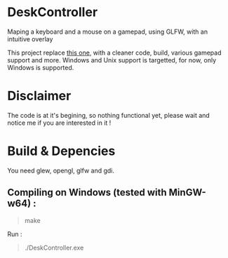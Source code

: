 # DeskController
Maping a keyboard and a mouse on a gamepad, using GLFW, with an intuitive overlay

This project replace [this one](https://github.com/4skl/GameControllerWindowsAdapter), with a cleaner code, build, various gamepad support and more.
Windows and Unix support is targetted, for now, only Windows is supported.

# Disclaimer
The code is at it's begining, so nothing functional yet, please wait and notice me if you are interested in it !

# Build & Depencies

You need glew, opengl, glfw and gdi.

## Compiling on Windows (tested with MinGW-w64) :
> make

Run :
> ./DeskController.exe
